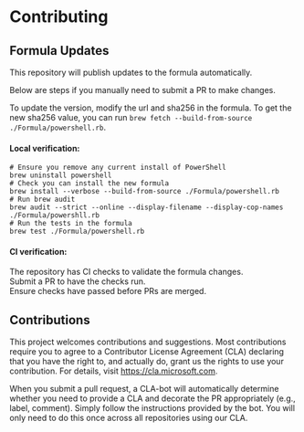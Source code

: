 # Contributing

## Formula Updates

This repository will publish updates to the formula automatically.

Below are steps if you manually need to submit a PR to make changes.

To update the version, modify the url and sha256 in the formula. To get the new sha256 value, you can run `brew fetch --build-from-source ./Formula/powershell.rb`.

#### Local verification:
```
# Ensure you remove any current install of PowerShell
brew uninstall powershell
# Check you can install the new formula
brew install --verbose --build-from-source ./Formula/powershell.rb
# Run brew audit
brew audit --strict --online --display-filename --display-cop-names ./Formula/powershll.rb
# Run the tests in the formula
brew test ./Formula/powershell.rb
```

#### CI verification:
The repository has CI checks to validate the formula changes.\
Submit a PR to have the checks run.\
Ensure checks have passed before PRs are merged.

## Contributions

This project welcomes contributions and suggestions. Most contributions require you to
agree to a Contributor License Agreement (CLA) declaring that you have the right to,
and actually do, grant us the rights to use your contribution. For details, visit
https://cla.microsoft.com.

When you submit a pull request, a CLA-bot will automatically determine whether you need
to provide a CLA and decorate the PR appropriately (e.g., label, comment). Simply follow the
instructions provided by the bot. You will only need to do this once across all repositories using our CLA.
